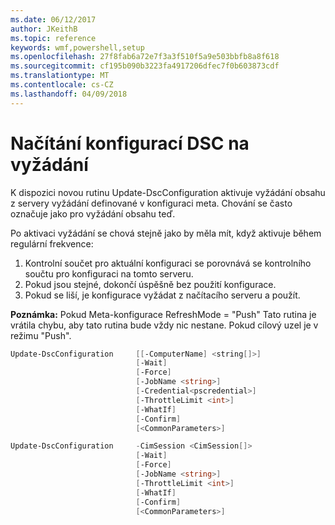 ```yaml
---
ms.date: 06/12/2017
author: JKeithB
ms.topic: reference
keywords: wmf,powershell,setup
ms.openlocfilehash: 27f8fab6a72e7f3a3f510f5a9e503bbfb8a8f618
ms.sourcegitcommit: cf195b090b3223fa4917206dfec7f0b603873cdf
ms.translationtype: MT
ms.contentlocale: cs-CZ
ms.lasthandoff: 04/09/2018
---
```

# <a name="on-demand-pull-of-dsc-configurations"></a>Načítání konfigurací DSC na vyžádání

K dispozici novou rutinu Update-DscConfiguration aktivuje vyžádání obsahu z servery vyžádání definované v konfiguraci meta. Chování se často označuje jako pro vyžádání obsahu teď.


Po aktivaci vyžádání se chová stejně jako by měla mít, když aktivuje během regulární frekvence:

1. Kontrolní součet pro aktuální konfiguraci se porovnává se kontrolního součtu pro konfiguraci na tomto serveru.
2. Pokud jsou stejné, dokončí úspěšně bez použití konfigurace.
3. Pokud se liší, je konfigurace vyžádat z načítacího serveru a použít.

**Poznámka:** Pokud Meta-konfigurace RefreshMode = "Push" Tato rutina je vrátila chybu, aby tato rutina bude vždy nic nestane. Pokud cílový uzel je v režimu "Push".

```powershell
Update-DscConfiguration     [[-ComputerName] <string[]>]
                            [-Wait]
                            [-Force]
                            [-JobName <string>]
                            [-Credential<pscredential>]
                            [-ThrottleLimit <int>]
                            [-WhatIf]
                            [-Confirm]
                            [<CommonParameters>]

Update-DscConfiguration     -CimSession <CimSession[]>
                            [-Wait]
                            [-Force]
                            [-JobName <string>]
                            [-ThrottleLimit <int>]
                            [-WhatIf]
                            [-Confirm]
                            [<CommonParameters>]
```